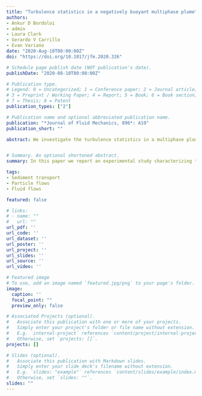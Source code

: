 ```yaml
---
title: "Turbulence statistics in a negatively buoyant multiphase plume"
authors:
- Ankur D Bordoloi
- admin
- Laura Clark
- Gerardo V Carrillo
- Evan Variano 
date: "2020-Aug-10T00:00:00Z"
doi: "https://doi.org/10.1017/jfm.2020.326"

# Schedule page publish date (NOT publication's date).
publishDate: "2020-08-10T00:00:00Z"

# Publication type.
# Legend: 0 = Uncategorized; 1 = Conference paper; 2 = Journal article;
# 3 = Preprint / Working Paper; 4 = Report; 5 = Book; 6 = Book section;
# 7 = Thesis; 8 = Patent
publication_types: ["2"]

# Publication name and optional abbreviated publication name.
publication: "*Journal of Fluid Mechanics, 896*: A19"
publication_short: ""

abstract: We investigate the turbulence statistics in a multiphase plume made of heavy particles (particle Reynolds number at terminal velocity is 450). Using refractive-index-matched stereoscopic particle image velocimetry, we measure the locations of particles whose buoyancy drives the formation of a multiphase plume, together with the local velocity of the induced flow in the ambient salt–water. Measurements of the mean axial flow in the plume centreplane follow Gaussian profiles and that of the mean radial flow is consistent with integral plume theory. The turbulence characteristics resemble those measured in a bubble plume, including strong anisotropy in the normal Reynolds stresses. However, we observe structural differences between the two multiphase plumes. First, the skewness of the probability density function of the axial velocity fluctuations is not that which would be predicted by simply reversing the direction of a bubble plume. Second, in contrast to a bubble plume, the particle plume has a non-negligible fluid-shear production term in the turbulent kinetic energy (TKE) budget. Third, the radial decay of all measured terms in the TKE budget is slower than those in a bubble plume. Despite these dissimilarities, a bigger picture emerges that applies to both flows. The TKE production by particles (or bubbles) roughly balances the viscous dissipation, except near the plume centreline. The one-dimensional power spectra of the velocity fluctuations show a $-3$ power law that puts both the particle and bubble plume in a category different from single-phase shear-flow turbulence..


# Summary. An optional shortened abstract.
summary: In this paper we report an experimental study characterizing the turbulence inside a heavy particle plume descending under gravity within a salt–water solution.

tags:
- Sediment transport
- Particle flows
- Fluid flows

featured: false

# links:
# - name: ""
#   url: ""
url_pdf: ''
url_code: ''
url_dataset: ''
url_poster: ''
url_project: ''
url_slides: ''
url_source: ''
url_video: ''

# Featured image
# To use, add an image named `featured.jpg/png` to your page's folder. 
image:
  caption: ''
  focal_point: ""
  preview_only: false

# Associated Projects (optional).
#   Associate this publication with one or more of your projects.
#   Simply enter your project's folder or file name without extension.
#   E.g. `internal-project` references `content/project/internal-project/index.md`.
#   Otherwise, set `projects: []`.
projects: []

# Slides (optional).
#   Associate this publication with Markdown slides.
#   Simply enter your slide deck's filename without extension.
#   E.g. `slides: "example"` references `content/slides/example/index.md`.
#   Otherwise, set `slides: ""`.
slides: ""
---
```

